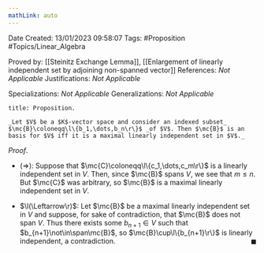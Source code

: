 ```yaml
---
mathLink: auto
---
```


<div class="topSpace"></div>

Date Created: 13/01/2023 09:58:07
Tags: #Proposition #Topics/Linear_Algebra

Proved by: [[Steinitz Exchange Lemma]], [[Enlargement of linearly independent set by adjoining non-spanned vector]]
References: _Not Applicable_
Justifications: _Not Applicable_

Specializations: _Not Applicable_
Generalizations: _Not Applicable_

``` ad-Proposition
title: Proposition.

_Let $V$ be a $K$-vector space and consider an indexed subset_ $\mc{B}\coloneqq\l\{b_1,\dots,b_n\r\}$ _of $V$. Then $\mc{B}$ is an basis for $V$ iff it is a maximal linearly independent set in $V$._

```

_Proof_.
* ($\Rightarrow$): Suppose that $\mc{C}\coloneqq\l\{c_1,\dots,c_m\r\}$ is a linearly independent set in $V$. Then, since $\mc{B}$ spans $V$, we see that $m\leq n$. But $\mc{C}$ was arbitrary, so $\mc{B}$ is a maximal linearly independent set in $V$.

* $\l(\Leftarrow\r)$: Let $\mc{B}$ be a maximal linearly independent set in $V$ and suppose, for sake of contradiction, that $\mc{B}$ does not span $V$. Thus there exists some $b_{n+1}\in V$ such that $b_{n+1}\not\in\span\mc{B}$, so $\mc{B}\cup\l\{b_{n+1}\r\}$ is linearly independent, a contradiction.<span style="float:right;">$\blacksquare$</span>

